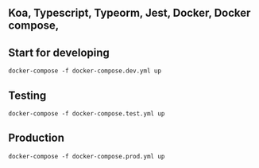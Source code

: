 ## Koa, Typescript, Typeorm, Jest, Docker, Docker compose,


## Start for developing
`
docker-compose -f docker-compose.dev.yml up
`

## Testing
`
docker-compose -f docker-compose.test.yml up
`

## Production
`
docker-compose -f docker-compose.prod.yml up
`

